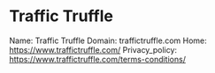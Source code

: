 
# Traffic Truffle

Name: Traffic Truffle
Domain: traffictruffle.com
Home: https://www.traffictruffle.com/
Privacy_policy: https://www.traffictruffle.com/terms-conditions/
